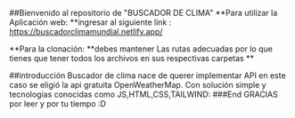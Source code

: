 ##Bienvenido al repositorio de "BUSCADOR DE CLIMA"
**Para utilizar la Aplicación web:  **ingresar al siguiente link : https://buscadorclimamundial.netlify.app/

**Para la clonación: 
**debes mantener Las rutas adecuadas por lo que tienes que tener todos los archivos en sus respectivas carpetas **

##introducción
Buscador de clima nace de querer  implementar  API en este caso se eligió la api gratuita  OpenWeatherMap. Con solución simple y tecnologias conocidas como JS,HTML,CSS,TAILWIND:
###End
 GRACIAS por leer y por tu tiempo :D
